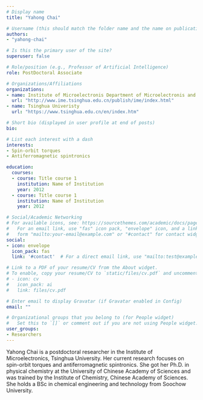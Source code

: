 ```yaml
---
# Display name
title: "Yahong Chai"

# Username (this should match the folder name and the name on publications)
authors:
- "yahong-chai"

# Is this the primary user of the site?
superuser: false

# Role/position (e.g., Professor of Artificial Intelligence)
role: PostDoctoral Associate

# Organizations/Affiliations
organizations:
- name: Institute of Microelectronis Department of Microelectronis and Nanoelectronics
  url: "http://www.ime.tsinghua.edu.cn/publish/ime/index.html"
- name: Tsinghua Univeristy
  url: "https://www.tsinghua.edu.cn/en/index.htm"

# Short bio (displayed in user profile at end of posts)
bio:

# List each interest with a dash
interests:
- Spin-orbit torques
- Antiferromagnetic spintronics

education:
  courses:
  - course: Title course 1
    institution: Name of Institution
    year: 2012
  - course: Title course 1
    institution: Name of Institution
    year: 2012

# Social/Academic Networking
# For available icons, see: https://sourcethemes.com/academic/docs/page-builder/#icons
#   For an email link, use "fas" icon pack, "envelope" icon, and a link in the
#   form "mailto:your-email@example.com" or "#contact" for contact widget.
social:
- icon: envelope
  icon_pack: fas
  link: '#contact'  # For a direct email link, use "mailto:test@example.org".

# Link to a PDF of your resume/CV from the About widget.
# To enable, copy your resume/CV to `static/files/cv.pdf` and uncomment the lines below.
# - icon: cv
#   icon_pack: ai
#   link: files/cv.pdf

# Enter email to display Gravatar (if Gravatar enabled in Config)
email: ""

# Organizational groups that you belong to (for People widget)
#   Set this to `[]` or comment out if you are not using People widget.
user_groups:
- Researchers
---
```

Yahong Chai is a postdoctoral researcher in the Institute of Microelectronics, Tsinghua University. Her current research focuses on spin-orbit torques and antiferromagnetic spintronics. She got her Ph.D. in physical chemistry at the University of Chinese Academy of Sciences and was trained by the Institute of Chemistry, Chinese Academy of Sciences. She holds a BSc in chemical engineering and technology from Soochow University.
